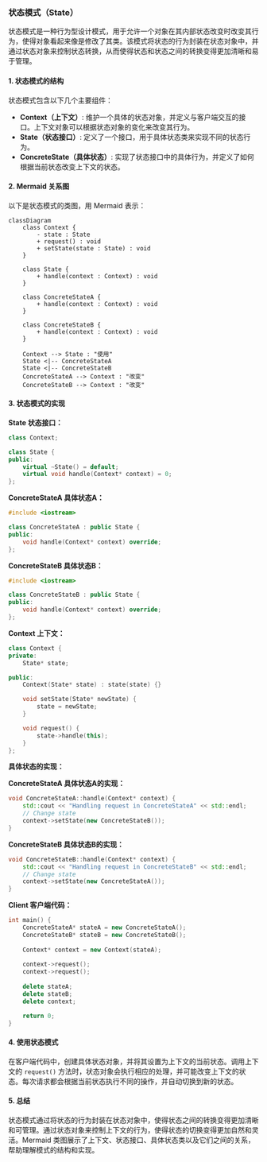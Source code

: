 ### 状态模式（State）

状态模式是一种行为型设计模式，用于允许一个对象在其内部状态改变时改变其行为，使得对象看起来像是修改了其类。该模式将状态的行为封装在状态对象中，并通过状态对象来控制状态转换，从而使得状态和状态之间的转换变得更加清晰和易于管理。

#### 1. 状态模式的结构
状态模式包含以下几个主要组件：
- **Context（上下文）**: 维护一个具体的状态对象，并定义与客户端交互的接口。上下文对象可以根据状态对象的变化来改变其行为。
- **State（状态接口）**: 定义了一个接口，用于具体状态类来实现不同的状态行为。
- **ConcreteState（具体状态）**: 实现了状态接口中的具体行为，并定义了如何根据当前状态改变上下文的状态。

#### 2. Mermaid 关系图
以下是状态模式的类图，用 Mermaid 表示：

```mermaid
classDiagram
    class Context {
        - state : State
        + request() : void
        + setState(state : State) : void
    }

    class State {
        + handle(context : Context) : void
    }

    class ConcreteStateA {
        + handle(context : Context) : void
    }

    class ConcreteStateB {
        + handle(context : Context) : void
    }

    Context --> State : "使用"
    State <|-- ConcreteStateA
    State <|-- ConcreteStateB
    ConcreteStateA --> Context : "改变"
    ConcreteStateB --> Context : "改变"
```

#### 3. 状态模式的实现

**State 状态接口：**
```cpp
class Context;

class State {
public:
    virtual ~State() = default;
    virtual void handle(Context* context) = 0;
};
```

**ConcreteStateA 具体状态A：**
```cpp
#include <iostream>

class ConcreteStateA : public State {
public:
    void handle(Context* context) override;
};
```

**ConcreteStateB 具体状态B：**
```cpp
#include <iostream>

class ConcreteStateB : public State {
public:
    void handle(Context* context) override;
};
```

**Context 上下文：**
```cpp
class Context {
private:
    State* state;

public:
    Context(State* state) : state(state) {}

    void setState(State* newState) {
        state = newState;
    }

    void request() {
        state->handle(this);
    }
};
```

**具体状态的实现：**

**ConcreteStateA 具体状态A的实现：**
```cpp
void ConcreteStateA::handle(Context* context) {
    std::cout << "Handling request in ConcreteStateA" << std::endl;
    // Change state
    context->setState(new ConcreteStateB());
}
```

**ConcreteStateB 具体状态B的实现：**
```cpp
void ConcreteStateB::handle(Context* context) {
    std::cout << "Handling request in ConcreteStateB" << std::endl;
    // Change state
    context->setState(new ConcreteStateA());
}
```

**Client 客户端代码：**
```cpp
int main() {
    ConcreteStateA* stateA = new ConcreteStateA();
    ConcreteStateB* stateB = new ConcreteStateB();
    
    Context* context = new Context(stateA);
    
    context->request();
    context->request();
    
    delete stateA;
    delete stateB;
    delete context;

    return 0;
}
```

#### 4. 使用状态模式
在客户端代码中，创建具体状态对象，并将其设置为上下文的当前状态。调用上下文的 `request()` 方法时，状态对象会执行相应的处理，并可能改变上下文的状态。每次请求都会根据当前状态执行不同的操作，并自动切换到新的状态。

#### 5. 总结
状态模式通过将状态的行为封装在状态对象中，使得状态之间的转换变得更加清晰和可管理。通过状态对象来控制上下文的行为，使得状态的切换变得更加自然和灵活。Mermaid 类图展示了上下文、状态接口、具体状态类以及它们之间的关系，帮助理解模式的结构和实现。
